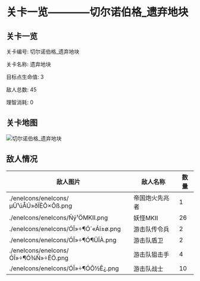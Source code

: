 # 关卡一览————切尔诺伯格_遗弃地块


## 关卡一览

关卡编号: 切尔诺伯格_遗弃地块

关卡名称: 遗弃地块

目标点生命值: 3

敌人总数: 45

理智消耗: 0


## 关卡地图
![切尔诺伯格_遗弃地块](./oprMap/切尔诺伯格_遗弃地块.png)

## 敌人情况

| 敌人图片 | 敌人名称 | 数量  |
|---------|-----|-----|
| ./eneIcons/eneIcons/µÛ¹úÅÚ»ðÏÈÕ×Õß.png| 帝国炮火先兆者  |   1  |
| ./eneIcons/eneIcons/Ñý¹ÖMKII.png| 妖怪MKII  |   26  |
| ./eneIcons/eneIcons/ÓÎ»÷¶Ó´«Áî±ø.png| 游击队传令兵  |   2  |
| ./eneIcons/eneIcons/ÓÎ»÷¶Ó¶ÜÎÀ.png| 游击队盾卫  |   2  |
| ./eneIcons/eneIcons/ÓÎ»÷¶Ó¾Ñ»÷ÊÖ.png| 游击队狙击手  |   4  |
| ./eneIcons/eneIcons/ÓÎ»÷¶ÓÕ½Ê¿.png| 游击队战士  |   10  |
